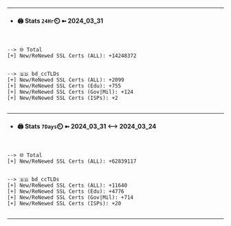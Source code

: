 

---
- #### 🖨️ **Stats** `24Hr`⏲️ ➼ 2024_03_31
```console


--> 🌐 Total
[+] New/ReNewed SSL Certs (ALL): +14248372


--> 🇧🇩 bd_ccTLDs
[+] New/ReNewed SSL Certs (ALL): +2099
[+] New/ReNewed SSL Certs (Edu): +755
[+] New/ReNewed SSL Certs (Gov|Mil): +124
[+] New/ReNewed SSL Certs (ISPs): +2


```

---
- #### 🖨️ **Stats** `7Days`⏲️ ➼ 2024_03_31 <--> 2024_03_24
```console


--> 🌐 Total
[+] New/ReNewed SSL Certs (ALL): +62839117


--> 🇧🇩 bd_ccTLDs
[+] New/ReNewed SSL Certs (ALL): +11640
[+] New/ReNewed SSL Certs (Edu): +4776
[+] New/ReNewed SSL Certs (Gov|Mil): +714
[+] New/ReNewed SSL Certs (ISPs): +20


```

---

